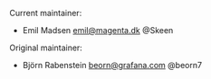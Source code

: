 Current maintainer:
* Emil Madsen <emil@magenta.dk> @Skeen

Original maintainer:
* Björn Rabenstein <beorn@grafana.com> @beorn7
